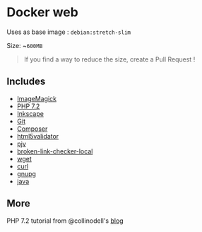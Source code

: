 # Docker web

Uses as base image : `debian:stretch-slim`

Size: ~`600MB`
> If you find a way to reduce the size, create a Pull Request !

## Includes
- [ImageMagick](https://www.imagemagick.org/)
- [PHP 7.2](http://www.php.net/ChangeLog-7.php)
- [Inkscape](https://inkscape.org/)
- [Git](https://git-scm.com/)
- [Composer](https://getcomposer.org/)
- [html5validator](https://github.com/svenkreiss/html5validator)
- [pjv](https://github.com/hvnsweeting/pjv)
- [broken-link-checker-local](https://github.com/LukasHechenberger/broken-link-checker-local)
- [wget](https://www.gnu.org/software/wget/)
- [curl](https://curl.haxx.se/)
- [gnupg](https://www.gnupg.org/)
- [java](https://www.java.com/)

## More

PHP 7.2 tutorial from @collinodell's [blog](https://www.colinodell.com/blog/201711/installing-php-72)